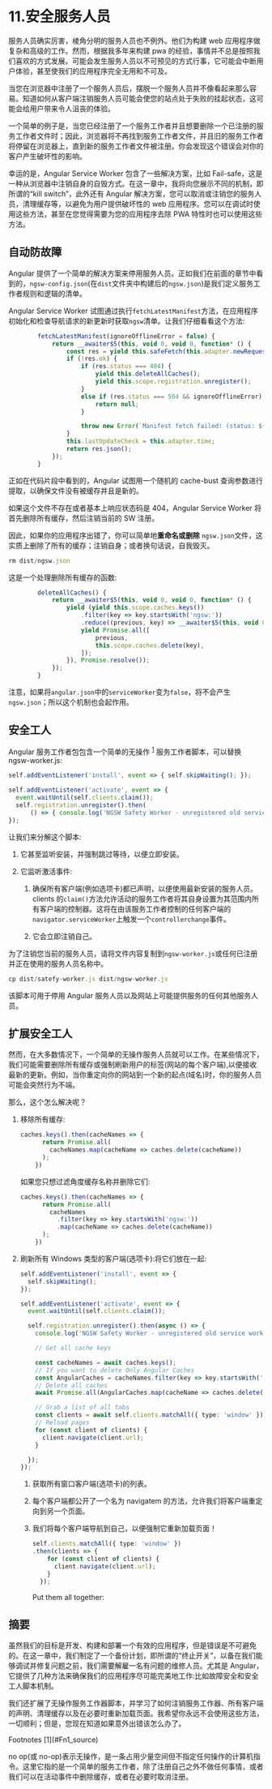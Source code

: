 # 11.安全服务人员

服务人员确实厉害，棱角分明的服务人员也不例外。他们为构建 web 应用程序做复杂和高级的工作。然而，根据我多年来构建 pwa 的经验，事情并不总是按照我们喜欢的方式发展。可能会发生服务人员以不可预见的方式行事，它可能会中断用户体验，甚至使我们的应用程序完全无用和不可及。

当您在浏览器中注册了一个服务人员后，摆脱一个服务人员并不像看起来那么容易。知道如何从客户端注销服务人员可能会使您的站点处于失败的挂起状态，这可能会给用户带来令人沮丧的体验。

一个简单的例子是，当您已经注册了一个服务工作者并且想要删除一个已注册的服务工作者文件时；因此，浏览器将不再找到服务工作者文件，并且旧的服务工作者将停留在浏览器上，直到新的服务工作者文件被注册。你会发现这个错误会对你的客户产生破坏性的影响。

幸运的是，Angular Service Worker 包含了一些解决方案，比如 Fail-safe，这是一种从浏览器中注销自身的自毁方式。在这一章中，我将向您展示不同的机制，即所谓的“kill switch”，此外还有 Angular 解决方案，您可以取消或注销您的服务人员，清理缓存等，以避免为用户提供破坏性的 web 应用程序。您可以在调试时使用这些方法，甚至在您觉得需要为您的应用程序去除 PWA 特性时也可以使用这些方法。

## 自动防故障

Angular 提供了一个简单的解决方案来停用服务人员。正如我们在前面的章节中看到的，`ngsw-config.json`(在`dist`文件夹中构建后的`ngsw.json`)是我们定义服务工作者规则和逻辑的清单。

Angular Service Worker 试图通过执行`fetchLatestManifest`方法，在应用程序初始化和检查导航请求的新更新时获取`ngsw`清单。让我们仔细看看这个方法:

```ts
        fetchLatestManifest(ignoreOfflineError = false) {
            return __awaiter$5(this, void 0, void 0, function* () {
                const res = yield this.safeFetch(this.adapter.newRequest('ngsw.json?ngsw-cache-bust=' + Math.random()));
                if (!res.ok) {
                    if (res.status === 404) {
                        yield this.deleteAllCaches();
                        yield this.scope.registration.unregister();
                    }
                    else if (res.status === 504 && ignoreOfflineError) {
                        return null;
                    }

                    throw new Error(`Manifest fetch failed! (status: ${res.status})`);
                }
                this.lastUpdateCheck = this.adapter.time;
                return res.json();
            });
        }

```

正如在代码片段中看到的，Angular 试图用一个随机的 cache-bust 查询参数进行提取，以确保文件没有被缓存并且是新的。

如果这个文件不存在或者基本上响应状态码是 404，Angular Service Worker 将首先删除所有缓存，然后注销当前的 SW 注册。

因此，如果你的应用程序出错了，你可以简单地**重命名或删除** `ngsw.json`文件，这实质上删除了所有的缓存；注销自身；或者换句话说，自我毁灭。

```ts
rm dist/ngsw.json

```

这是一个处理删除所有缓存的函数:

```ts
        deleteAllCaches() {
            return __awaiter$5(this, void 0, void 0, function* () {
                yield (yield this.scope.caches.keys())
                    .filter(key => key.startsWith('ngsw:'))
                    .reduce((previous, key) => __awaiter$5(this, void 0, void 0, function* () {
                    yield Promise.all([
                        previous,
                        this.scope.caches.delete(key),
                    ]);
                }), Promise.resolve());
            });
        }

```

注意，如果将`angular.json`中的`serviceWorker`变为`false`，将不会产生`ngsw.json`；所以这个机制也会起作用。

## 安全工人

Angular 服务工作者包包含一个简单的无操作 <sup>[1](#Fn1)</sup> 服务工作者脚本，可以替换 ngsw-worker.js:

```ts
self.addEventListener('install', event => { self.skipWaiting(); });

self.addEventListener('activate', event => {
  event.waitUntil(self.clients.claim());
  self.registration.unregister().then(
      () => { console.log('NGSW Safety Worker - unregistered old service worker');     });
});

```

让我们来分解这个脚本:

1.  它甚至监听安装，并强制跳过等待，以便立即安装。

2.  它监听激活事件:
    1.  确保所有客户端(例如选项卡)都已声明，以便使用最新安装的服务人员。clients 的`claim()`方法允许活动的服务工作者将其自身设置为其范围内所有客户端的控制器。这将在由该服务工作者控制的任何客户端的`navigator.serviceWorker`上触发一个`controllerchange`事件。

    2.  它会立即注销自己。

为了注销您当前的服务人员，请将文件内容复制到`ngsw-worker.js`或任何已注册并正在使用的服务人员名称中。

```ts
cp dist/satefy-worker.js dist/ngsw-worker.js

```

该脚本可用于停用 Angular 服务人员以及网站上可能提供服务的任何其他服务人员。

## 扩展安全工人

然而，在大多数情况下，一个简单的无操作服务人员就可以工作。在某些情况下，我们可能需要删除所有缓存或强制刷新用户的标签(网站的每个客户端),以便接收最新的更新。例如，当你重定向你的网站到一个新的起点(域名)时，你的服务人员可能会突然行为不端。

那么，这个怎么解决呢？

1.  移除所有缓存:

    ```ts
    caches.keys().then(cacheNames => {
          return Promise.all(
            cacheNames.map(cacheName => caches.delete(cacheName))
          );
        })

    ```

    如果您只想过滤角度缓存名称并删除它们:

    ```ts
    caches.keys().then(cacheNames => {
          return Promise.all(
            cacheNames
              .filter(key => key.startsWith('ngsw:'))
              .map(cacheName => caches.delete(cacheName))
          );
        })

    ```

2.  刷新所有 Windows 类型的客户端(选项卡):将它们放在一起:

    ```ts
    self.addEventListener('install', event => {
      self.skipWaiting();
    });

    self.addEventListener('activate', event => {
      event.waitUntil(self.clients.claim());

      self.registration.unregister().then(async () => {
        console.log('NGSW Safety Worker - unregistered old service worker');

        // Get all cache keys

        const cacheNames = await caches.keys();
        // If you want to delete Only Angular Caches
        const AngularCaches = cacheNames.filter(key => key.startsWith('ngsw:'));
        // Delete all caches
        await Promise.all(AngularCaches.map(cacheName => caches.delete(cacheName)));

        // Grab a list of all tabs
        const clients = await self.clients.matchAll({ type: 'window' });
        // Reload pages
        for (const client of clients) {
          client.navigate(client.url);
        }

      });
    });

    ```

    1.  获取所有窗口客户端(选项卡)的列表。

    2.  每个客户端都公开了一个名为 navigatem 的方法，允许我们将客户端重定向到另一个页面。

    3.  我们将每个客户端导航到自己，以便强制它重新加载页面！

        ```ts
        self.clients.matchAll({ type: 'window' })
        .then(clients => {
            for (const client of clients) {
              client.navigate(client.url);
            }
          });

        ```

        Put them all together:

## 摘要

虽然我们的目标是开发、构建和部署一个有效的应用程序，但是错误是不可避免的。在这一章中，我们制定了一个备份计划，即所谓的“终止开关”，以备在我们能够调试并修复问题之前，我们需要解雇一名有问题的维修人员。尤其是 Angular，它提供了几种方法来确保我们的应用程序尽可能完美地工作:比如故障安全和安全工人脚本机制。

我们还扩展了无操作服务工作器脚本，并学习了如何注销服务工作器、所有客户端的声明、清理缓存以及在必要时重新加载页面。我希望你永远不会使用这些方法，一切顺利；但是，您现在知道如果意外出错该怎么办了。

<aside class="FootnoteSection" epub:type="footnotes">Footnotes [1](#Fn1_source)

no op(或 no-op)表示无操作，是一条占用少量空间但不指定任何操作的计算机指令。这里它指的是一个简单的服务工作者，除了注册自己之外不做任何事情，或者我们可以在活动事件中删除缓存，或者在必要时取消注册。

 </aside>
